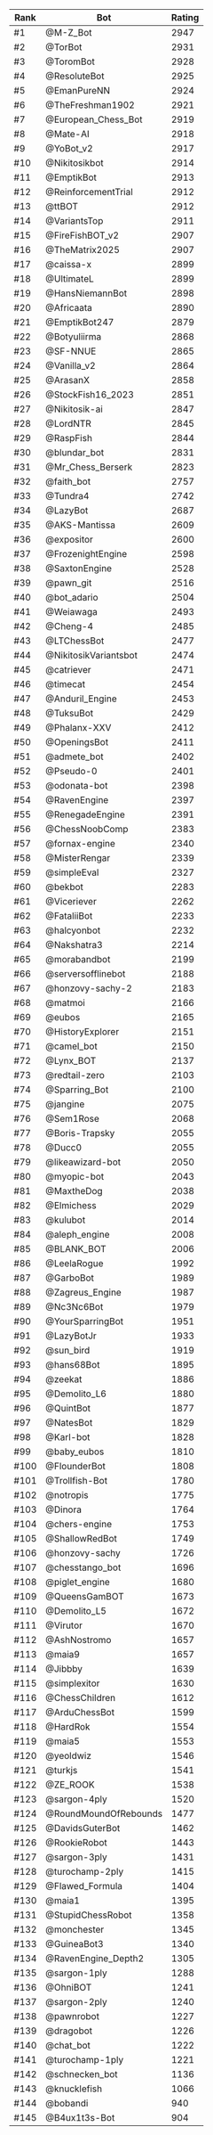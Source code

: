 Rank|Bot|Rating
---|---|---
#1|@M-Z_Bot|2947
#2|@TorBot|2931
#3|@ToromBot|2928
#4|@ResoluteBot|2925
#5|@EmanPureNN|2924
#6|@TheFreshman1902|2921
#7|@European_Chess_Bot|2919
#8|@Mate-AI|2918
#9|@YoBot_v2|2917
#10|@Nikitosikbot|2914
#11|@EmptikBot|2913
#12|@ReinforcementTrial|2912
#13|@ttBOT|2912
#14|@VariantsTop|2911
#15|@FireFishBOT_v2|2907
#16|@TheMatrix2025|2907
#17|@caissa-x|2899
#18|@UltimateL|2899
#19|@HansNiemannBot|2898
#20|@Africaata|2890
#21|@EmptikBot247|2879
#22|@Botyuliirma|2868
#23|@SF-NNUE|2865
#24|@Vanilla_v2|2864
#25|@ArasanX|2858
#26|@StockFish16_2023|2851
#27|@Nikitosik-ai|2847
#28|@LordNTR|2845
#29|@RaspFish|2844
#30|@blundar_bot|2831
#31|@Mr_Chess_Berserk|2823
#32|@faith_bot|2757
#33|@Tundra4|2742
#34|@LazyBot|2687
#35|@AKS-Mantissa|2609
#36|@expositor|2600
#37|@FrozenightEngine|2598
#38|@SaxtonEngine|2528
#39|@pawn_git|2516
#40|@bot_adario|2504
#41|@Weiawaga|2493
#42|@Cheng-4|2485
#43|@LTChessBot|2477
#44|@NikitosikVariantsbot|2474
#45|@catriever|2471
#46|@timecat|2454
#47|@Anduril_Engine|2453
#48|@TuksuBot|2429
#49|@Phalanx-XXV|2412
#50|@OpeningsBot|2411
#51|@admete_bot|2402
#52|@Pseudo-0|2401
#53|@odonata-bot|2398
#54|@RavenEngine|2397
#55|@RenegadeEngine|2391
#56|@ChessNoobComp|2383
#57|@fornax-engine|2340
#58|@MisterRengar|2339
#59|@simpleEval|2327
#60|@bekbot|2283
#61|@Viceriever|2262
#62|@FataliiBot|2233
#63|@halcyonbot|2232
#64|@Nakshatra3|2214
#65|@morabandbot|2199
#66|@serversofflinebot|2188
#67|@honzovy-sachy-2|2183
#68|@matmoi|2166
#69|@eubos|2165
#70|@HistoryExplorer|2151
#71|@camel_bot|2150
#72|@Lynx_BOT|2137
#73|@redtail-zero|2103
#74|@Sparring_Bot|2100
#75|@jangine|2075
#76|@Sem1Rose|2068
#77|@Boris-Trapsky|2055
#78|@Ducc0|2055
#79|@likeawizard-bot|2050
#80|@myopic-bot|2043
#81|@MaxtheDog|2038
#82|@Elmichess|2029
#83|@kulubot|2014
#84|@aleph_engine|2008
#85|@BLANK_BOT|2006
#86|@LeelaRogue|1992
#87|@GarboBot|1989
#88|@Zagreus_Engine|1987
#89|@Nc3Nc6Bot|1979
#90|@YourSparringBot|1951
#91|@LazyBotJr|1933
#92|@sun_bird|1919
#93|@hans68Bot|1895
#94|@zeekat|1886
#95|@Demolito_L6|1880
#96|@QuintBot|1877
#97|@NatesBot|1829
#98|@Karl-bot|1828
#99|@baby_eubos|1810
#100|@FlounderBot|1808
#101|@Trollfish-Bot|1780
#102|@notropis|1775
#103|@Dinora|1764
#104|@chers-engine|1753
#105|@ShallowRedBot|1749
#106|@honzovy-sachy|1726
#107|@chesstango_bot|1696
#108|@piglet_engine|1680
#109|@QueensGamBOT|1673
#110|@Demolito_L5|1672
#111|@Virutor|1670
#112|@AshNostromo|1657
#113|@maia9|1657
#114|@Jibbby|1639
#115|@simplexitor|1630
#116|@ChessChildren|1612
#117|@ArduChessBot|1599
#118|@HardRok|1554
#119|@maia5|1553
#120|@yeoldwiz|1546
#121|@turkjs|1541
#122|@ZE_ROOK|1538
#123|@sargon-4ply|1520
#124|@RoundMoundOfRebounds|1477
#125|@DavidsGuterBot|1462
#126|@RookieRobot|1443
#127|@sargon-3ply|1431
#128|@turochamp-2ply|1415
#129|@Flawed_Formula|1404
#130|@maia1|1395
#131|@StupidChessRobot|1358
#132|@monchester|1345
#133|@GuineaBot3|1340
#134|@RavenEngine_Depth2|1305
#135|@sargon-1ply|1288
#136|@OhniBOT|1241
#137|@sargon-2ply|1240
#138|@pawnrobot|1227
#139|@dragobot|1226
#140|@chat_bot|1222
#141|@turochamp-1ply|1221
#142|@schnecken_bot|1136
#143|@knucklefish|1066
#144|@bobandi|940
#145|@B4ux1t3s-Bot|904
